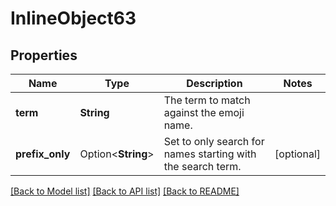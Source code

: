 # InlineObject63

## Properties

Name | Type | Description | Notes
------------ | ------------- | ------------- | -------------
**term** | **String** | The term to match against the emoji name. | 
**prefix_only** | Option<**String**> | Set to only search for names starting with the search term. | [optional]

[[Back to Model list]](../README.md#documentation-for-models) [[Back to API list]](../README.md#documentation-for-api-endpoints) [[Back to README]](../README.md)


